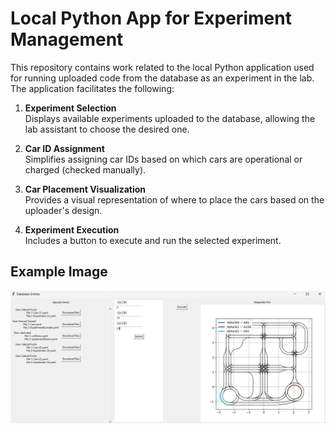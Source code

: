 # Local Python App for Experiment Management

This repository contains work related to the local Python application used for running uploaded code from the database as an experiment in the lab. The application facilitates the following:

1. **Experiment Selection**  
   Displays available experiments uploaded to the database, allowing the lab assistant to choose the desired one.

2. **Car ID Assignment**  
   Simplifies assigning car IDs based on which cars are operational or charged (checked manually).

3. **Car Placement Visualization**  
   Provides a visual representation of where to place the cars based on the uploader's design.

4. **Experiment Execution**  
   Includes a button to execute and run the selected experiment.

## Example Image

![Simple App](app_simple.png)
